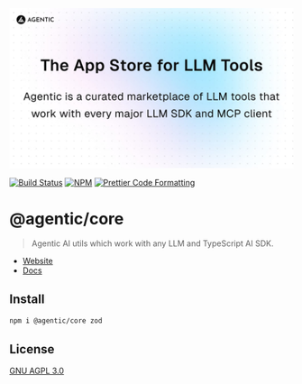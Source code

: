<p align="center">
  <a href="https://agentic.so">
    <img alt="Agentic" src="/apps/web/public/agentic-social-image-light.jpg" width="640">
  </a>
</p>

<p>
  <a href="https://github.com/transitive-bullshit/agentic/actions/workflows/main.yml"><img alt="Build Status" src="https://github.com/transitive-bullshit/agentic/actions/workflows/main.yml/badge.svg" /></a>
  <a href="https://www.npmjs.com/package/@agentic/core"><img alt="NPM" src="https://img.shields.io/npm/v/@agentic/core.svg" /></a>
  <a href="https://prettier.io"><img alt="Prettier Code Formatting" src="https://img.shields.io/badge/code_style-prettier-brightgreen.svg" /></a>
</p>

# @agentic/core <!-- omit from toc -->

> Agentic AI utils which work with any LLM and TypeScript AI SDK.

- [Website](https://agentic.so)
- [Docs](https://docs.agentic.so)

## Install

```bash
npm i @agentic/core zod
```

## License

[GNU AGPL 3.0](https://choosealicense.com/licenses/agpl-3.0/)
